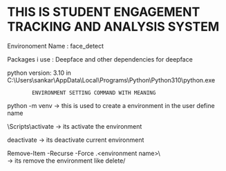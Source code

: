 # THIS IS STUDENT ENGAGEMENT TRACKING AND ANALYSIS SYSTEM 

Environoment Name : face_detect

Packages i use :
   Deepface and other dependencies for deepface

python version: 3.10 in C:\Users\sankar\AppData\Local\Programs\Python\Python310\python.exe



            ENVIRONMENT SETTING COMMAND WITH MEANING

python -m venv <environment name>
     -> this is used to create a environment in the user define name 

<environment name>\Scripts\activate
     -> its activate the environment

deactivate
     -> its deactivate current environment

 Remove-Item -Recurse -Force .\<environment name>\   
     -> its remove the environment like delete/
     